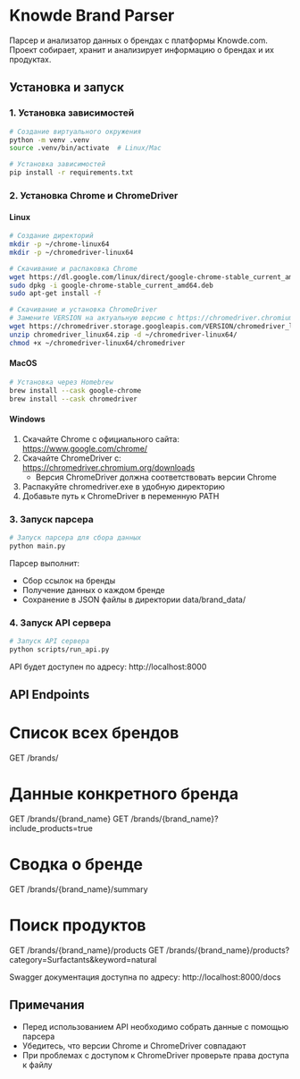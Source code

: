 # Knowde Brand Parser

Парсер и анализатор данных о брендах с платформы Knowde.com. Проект собирает, хранит и анализирует информацию о брендах и их продуктах.

## Установка и запуск

### 1. Установка зависимостей
```bash
# Создание виртуального окружения
python -m venv .venv
source .venv/bin/activate  # Linux/Mac

# Установка зависимостей
pip install -r requirements.txt
```

### 2. Установка Chrome и ChromeDriver

#### Linux
```bash
# Создание директорий
mkdir -p ~/chrome-linux64
mkdir -p ~/chromedriver-linux64

# Скачивание и распаковка Chrome
wget https://dl.google.com/linux/direct/google-chrome-stable_current_amd64.deb
sudo dpkg -i google-chrome-stable_current_amd64.deb
sudo apt-get install -f

# Скачивание и установка ChromeDriver
# Замените VERSION на актуальную версию с https://chromedriver.chromium.org/downloads
wget https://chromedriver.storage.googleapis.com/VERSION/chromedriver_linux64.zip
unzip chromedriver_linux64.zip -d ~/chromedriver-linux64/
chmod +x ~/chromedriver-linux64/chromedriver
```

#### MacOS
```bash
# Установка через Homebrew
brew install --cask google-chrome
brew install --cask chromedriver
```

#### Windows
1. Скачайте Chrome с официального сайта: https://www.google.com/chrome/
2. Скачайте ChromeDriver с: https://chromedriver.chromium.org/downloads
   - Версия ChromeDriver должна соответствовать версии Chrome
3. Распакуйте chromedriver.exe в удобную директорию
4. Добавьте путь к ChromeDriver в переменную PATH



### 3. Запуск парсера
```bash
# Запуск парсера для сбора данных
python main.py
```
Парсер выполнит:
- Сбор ссылок на бренды
- Получение данных о каждом бренде
- Сохранение в JSON файлы в директории data/brand_data/

### 4. Запуск API сервера
```bash
# Запуск API сервера
python scripts/run_api.py
```

API будет доступен по адресу: http://localhost:8000

## API Endpoints

# Список всех брендов
GET /brands/

# Данные конкретного бренда
GET /brands/{brand_name}
GET /brands/{brand_name}?include_products=true

# Сводка о бренде
GET /brands/{brand_name}/summary

# Поиск продуктов
GET /brands/{brand_name}/products
GET /brands/{brand_name}/products?category=Surfactants&keyword=natural

Swagger документация доступна по адресу: http://localhost:8000/docs

## Примечания
- Перед использованием API необходимо собрать данные с помощью парсера
- Убедитесь, что версии Chrome и ChromeDriver совпадают
- При проблемах с доступом к ChromeDriver проверьте права доступа к файлу
